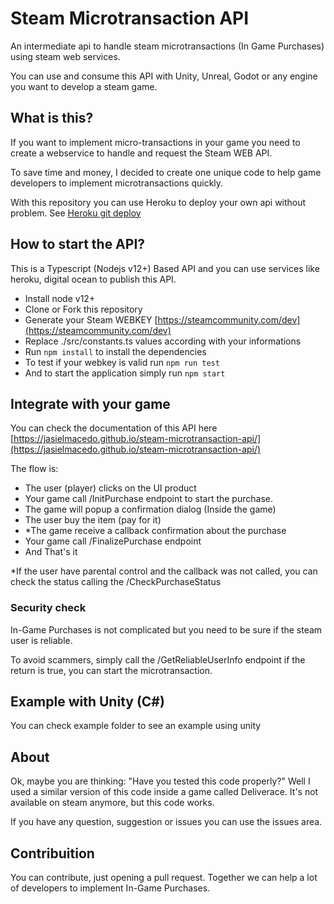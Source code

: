# Steam Microtransaction API

An intermediate api to handle steam microtransactions (In Game Purchases) using steam web services.

You can use and consume this API with Unity, Unreal, Godot or any engine you want to develop a steam game.

## What is this?

If you want to implement micro-transactions in your game you need to create a webservice to handle and request the Steam WEB API.

To save time and money, I decided to create one unique code to help game developers to implement microtransactions quickly.

With this repository you can use Heroku to deploy your own api without problem. See [Heroku git deploy](https://devcenter.heroku.com/articles/git)

## How to start the API?

This is a Typescript (Nodejs v12+) Based API and you can use services like heroku, digital ocean to publish this API.

- Install node v12+
- Clone or Fork this repository
- Generate your Steam WEBKEY [https://steamcommunity.com/dev](https://steamcommunity.com/dev)
- Replace ./src/constants.ts values according with your informations
- Run ```npm install``` to install the dependencies
- To test if your webkey is valid run ```npm run test```
- And to start the application simply run ```npm start```

## Integrate with your game

You can check the documentation of this API here
[https://jasielmacedo.github.io/steam-microtransaction-api/](https://jasielmacedo.github.io/steam-microtransaction-api/)

The flow is:

- The user (player) clicks on the UI product
- Your game call /InitPurchase endpoint to start the purchase.
- The game will popup a confirmation dialog (Inside the game)
- The user buy the item (pay for it)
- *The game receive a callback confirmation about the purchase
- Your game call /FinalizePurchase endpoint
- And That's it

*If the user have parental control and the callback was not called, you can check the status calling the /CheckPurchaseStatus

### Security check

In-Game Purchases is not complicated but you need to be sure if the steam user is reliable.

To avoid scammers, simply call the /GetReliableUserInfo endpoint if the return is true, you can start the microtransaction. 

## Example with Unity (C#)

You can check example folder to see an example using unity

## About

Ok, maybe you are thinking: "Have you tested this code properly?" Well I used a similar version of this code inside a game called Deliverace.
It's not available on steam anymore, but this code works.

If you have any question, suggestion or issues you can use the issues area.

## Contribuition

You can contribute, just opening a pull request. Together we can help a lot of developers to implement In-Game Purchases.